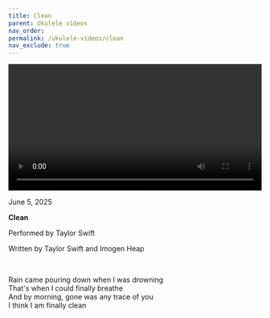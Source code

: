 ```yaml
---
title: Clean
parent: Ukulele videos
nav_order:
permalink: /ukulele-videos/clean
nav_exclude: true
---
```


<video controls width="100%">
  <source src="{{site.baseurl}}/videos/Clean.mov" type="video/mp4">
</video>

<p class="date">June 5, 2025</p>

<b>Clean</b>

Performed by Taylor Swift

Written by Taylor Swift and Imogen Heap

<br>

<p class="lyrics">
Rain came pouring down when I was drowning<br>
That's when I could finally breathe<br>
And by morning, gone was any trace of you<br>
I think I am finally clean
</p>

